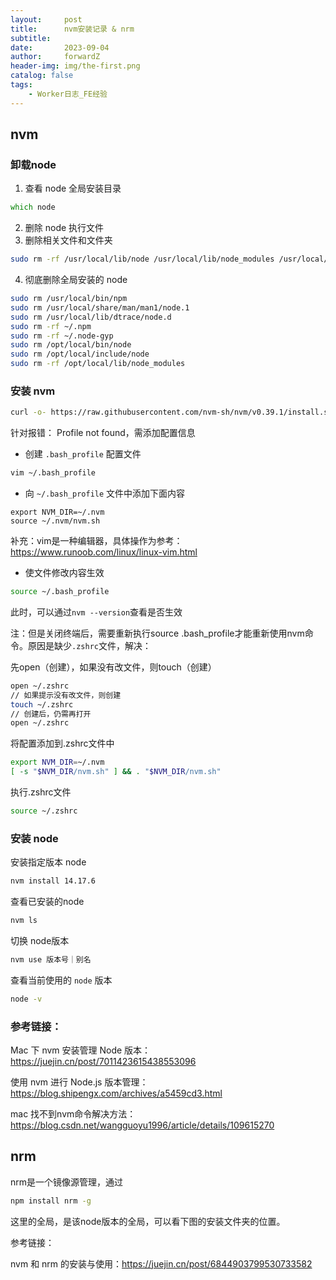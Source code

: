 ```yaml
---
layout:     post
title:      nvm安装记录 & nrm
subtitle:   
date:       2023-09-04
author:     forwardZ
header-img: img/the-first.png
catalog: false
tags:
    - Worker日志_FE经验
---
```




## nvm

### 卸载node

1. 查看 node 全局安装目录

```zsh
which node
```

2. 删除 node 执行文件
3. 删除相关文件和文件夹

```zsh
sudo rm -rf /usr/local/lib/node /usr/local/lib/node_modules /usr/local/include/node /usr/local/include/node_modules
```

4. 彻底删除全局安装的 node

```zsh
sudo rm /usr/local/bin/npm
sudo rm /usr/local/share/man/man1/node.1
sudo rm /usr/local/lib/dtrace/node.d
sudo rm -rf ~/.npm
sudo rm -rf ~/.node-gyp
sudo rm /opt/local/bin/node
sudo rm /opt/local/include/node
sudo rm -rf /opt/local/lib/node_modules
```



### 安装 nvm

```bash
curl -o- https://raw.githubusercontent.com/nvm-sh/nvm/v0.39.1/install.sh | bash
```

<!-- [nvm.png](https://postimg.cc/YjQ06HWw) -->
<!-- 
<img src="/Users/zhongdaxing1/Library/Application Support/typora-user-images/image-20230904180203857.png" alt="image-20230904180203857" style="zoom:25%;" /> -->





针对报错： Profile not found，需添加配置信息

* 创建 `.bash_profile` 配置文件

```zsh
vim ~/.bash_profile
```

* 向 `~/.bash_profile` 文件中添加下面内容

```shell
export NVM_DIR=~/.nvm
source ~/.nvm/nvm.sh
```

补充：vim是一种编辑器，具体操作为参考：https://www.runoob.com/linux/linux-vim.html

* 使文件修改内容生效

```zsh
source ~/.bash_profile
```

此时，可以通过`nvm --version`查看是否生效



注：但是关闭终端后，需要重新执行source .bash_profile才能重新使用nvm命令。原因是缺少`.zshrc`文件，解决：

先open（创建），如果没有改文件，则touch（创建）

```zsh
open ~/.zshrc
// 如果提示没有改文件，则创建
touch ~/.zshrc
// 创建后，仍需再打开
open ~/.zshrc
```

将配置添加到.zshrc文件中

```zsh
export NVM_DIR=~/.nvm
[ -s "$NVM_DIR/nvm.sh" ] && . "$NVM_DIR/nvm.sh"
```

执行.zshrc文件

```zsh
source ~/.zshrc
```



### 安装 node

安装指定版本 node

```zsh
nvm install 14.17.6
```

查看已安装的node

```zsh
nvm ls
```

切换 node版本

```zsh
nvm use 版本号｜别名
```

查看当前使用的 `node` 版本

```zsh
node -v
```



### 参考链接：

Mac 下 nvm 安装管理 Node 版本：https://juejin.cn/post/7011423615438553096

使用 nvm 进行 Node.js 版本管理：https://blog.shipengx.com/archives/a5459cd3.html

mac 找不到nvm命令解决方法：https://blog.csdn.net/wangguoyu1996/article/details/109615270



## nrm

nrm是一个镜像源管理，通过

```bash
npm install nrm -g
```

这里的全局，是该node版本的全局，可以看下图的安装文件夹的位置。
<!-- [nrm.png](https://postimg.cc/r0kXcvFS) -->
<!-- 
<img src="/Users/zhongdaxing1/Library/Application Support/typora-user-images/image-20230904202441020.png" alt="image-20230904202441020" style="zoom:25%;" /> -->

参考链接：

nvm 和 nrm 的安装与使用：https://juejin.cn/post/6844903799530733582

